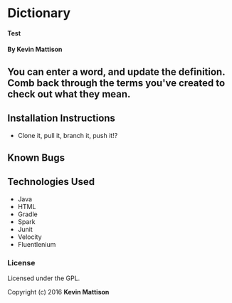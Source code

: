 # Dictionary

#### Test

#### By Kevin Mattison

## You can enter a word, and update the definition. Comb back through the terms you've created to check out what they mean.

## Installation Instructions
* Clone it, pull it, branch it, push it!?

## Known Bugs


## Technologies Used

* Java
* HTML
* Gradle
* Spark
* Junit
* Velocity
* Fluentlenium

### License

Licensed under the GPL.

Copyright (c) 2016 **Kevin Mattison**
